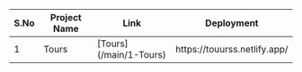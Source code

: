<table>
    <thead>
      <tr>
        <th>S.No</th>
        <th>Project Name</th>
        <th>Link</th>
        <th>Deployment</th>
      </tr>
    </thead>
    <tbody>
      <tr>
        <td>1</td>
        <td>Tours</td>
        <td>[Tours](/main/1-Tours)</td>
        <td>https://touurss.netlify.app/</td>
      </tr>
    </tbody>
  </table>
